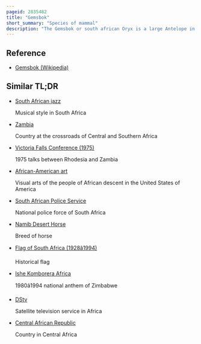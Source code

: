 ```yaml
---
pageid: 2835482
title: "Gemsbok"
short_summary: "Species of mammal"
description: "The Gemsbok or south african Oryx is a large Antelope in the Genus Oryx. It is endemic to the dry and barren Regions of Botswana, Namibia, South Africa and Zimbabwe, mainly inhabiting the Kalahari and Namib Deserts, Areas in which it is supremely adapted for Survival. Previously some Sources classified the related east african Oryx or Beisa Oryx as a Subspecies."
---
```


## Reference

- [Gemsbok (Wikipedia)](https://en.wikipedia.org/?curid=2835482)

## Similar TL;DR

- [South African jazz](/tldr/en/south-african-jazz)

  Musical style in South Africa

- [Zambia](/tldr/en/zambia)

  Country at the crossroads of Central and Southern Africa

- [Victoria Falls Conference (1975)](/tldr/en/victoria-falls-conference-1975)

  1975 talks between Rhodesia and Zambia

- [African-American art](/tldr/en/african-american-art)

  Visual arts of the people of African descent in the United States of America

- [South African Police Service](/tldr/en/south-african-police-service)

  National police force of South Africa

- [Namib Desert Horse](/tldr/en/namib-desert-horse)

  Breed of horse

- [Flag of South Africa (1928â1994)](/tldr/en/flag-of-south-africa-19281994)

  Historical flag

- [Ishe Komborera Africa](/tldr/en/ishe-komborera-africa)

  1980â1994 national anthem of Zimbabwe

- [DStv](/tldr/en/dstv)

  Satellite television service in Africa

- [Central African Republic](/tldr/en/central-african-republic)

  Country in Central Africa
